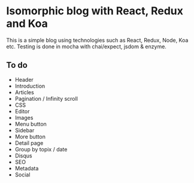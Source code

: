 # Isomorphic blog with React, Redux and Koa

This is a simple blog using technologies such as React, Redux, Node, Koa etc. Testing is done in mocha with chai/expect, jsdom & enzyme.

## To do

- Header
- Introduction
- Articles
- Pagination / Infinity scroll
- CSS
- Editor
- Images
- Menu button
- Sidebar
- More button 
- Detail page
- Group by topix / date
- Disqus
- SEO
- Metadata
- Social
